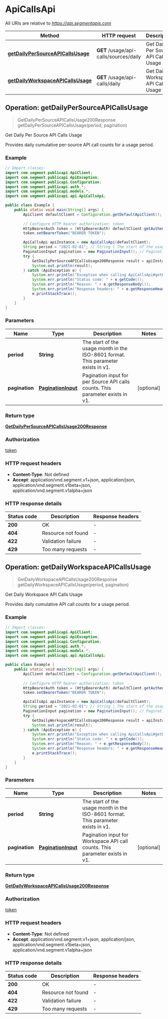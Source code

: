 # ApiCallsApi

All URIs are relative to *https://api.segmentapis.com*

| Method | HTTP request | Description |
|------------- | ------------- | -------------|
| [**getDailyPerSourceAPICallsUsage**](ApiCallsApi.md#getDailyPerSourceAPICallsUsage) | **GET** /usage/api-calls/sources/daily | Get Daily Per Source API Calls Usage |
| [**getDailyWorkspaceAPICallsUsage**](ApiCallsApi.md#getDailyWorkspaceAPICallsUsage) | **GET** /usage/api-calls/daily | Get Daily Workspace API Calls Usage |



## Operation: getDailyPerSourceAPICallsUsage

> GetDailyPerSourceAPICallsUsage200Response getDailyPerSourceAPICallsUsage(period, pagination)

Get Daily Per Source API Calls Usage

Provides daily cumulative per-source API call counts for a usage period.

### Example

```java
// Import classes:
import com.segment.publicapi.ApiClient;
import com.segment.publicapi.ApiException;
import com.segment.publicapi.Configuration;
import com.segment.publicapi.auth.*;
import com.segment.publicapi.models.*;
import com.segment.publicapi.api.ApiCallsApi;

public class Example {
    public static void main(String[] args) {
        ApiClient defaultClient = Configuration.getDefaultApiClient();
        
        // Configure HTTP bearer authorization: token
        HttpBearerAuth token = (HttpBearerAuth) defaultClient.getAuthentication("token");
        token.setBearerToken("BEARER TOKEN");

        ApiCallsApi apiInstance = new ApiCallsApi(defaultClient);
        String period = "2021-02-01"; // String | The start of the usage month in the ISO-8601 format.  This parameter exists in v1.
        PaginationInput pagination = new PaginationInput(); // PaginationInput | Pagination input for per Source API calls counts.  This parameter exists in v1.
        try {
            GetDailyPerSourceAPICallsUsage200Response result = apiInstance.getDailyPerSourceAPICallsUsage(period, pagination);
            System.out.println(result);
        } catch (ApiException e) {
            System.err.println("Exception when calling ApiCallsApi#getDailyPerSourceAPICallsUsage");
            System.err.println("Status code: " + e.getCode());
            System.err.println("Reason: " + e.getResponseBody());
            System.err.println("Response headers: " + e.getResponseHeaders());
            e.printStackTrace();
        }
    }
}
```

### Parameters


| Name | Type | Description  | Notes |
|------------- | ------------- | ------------- | -------------|
| **period** | **String**| The start of the usage month in the ISO-8601 format.  This parameter exists in v1. | |
| **pagination** | [**PaginationInput**](.md)| Pagination input for per Source API calls counts.  This parameter exists in v1. | [optional] |

### Return type

[**GetDailyPerSourceAPICallsUsage200Response**](GetDailyPerSourceAPICallsUsage200Response.md)

### Authorization

[token](../README.md#token)

### HTTP request headers

- **Content-Type**: Not defined
- **Accept**: application/vnd.segment.v1+json, application/json, application/vnd.segment.v1beta+json, application/vnd.segment.v1alpha+json


### HTTP response details
| Status code | Description | Response headers |
|-------------|-------------|------------------|
| **200** | OK |  -  |
| **404** | Resource not found |  -  |
| **422** | Validation failure |  -  |
| **429** | Too many requests |  -  |


## Operation: getDailyWorkspaceAPICallsUsage

> GetDailyWorkspaceAPICallsUsage200Response getDailyWorkspaceAPICallsUsage(period, pagination)

Get Daily Workspace API Calls Usage

Provides daily cumulative API call counts for a usage period.

### Example

```java
// Import classes:
import com.segment.publicapi.ApiClient;
import com.segment.publicapi.ApiException;
import com.segment.publicapi.Configuration;
import com.segment.publicapi.auth.*;
import com.segment.publicapi.models.*;
import com.segment.publicapi.api.ApiCallsApi;

public class Example {
    public static void main(String[] args) {
        ApiClient defaultClient = Configuration.getDefaultApiClient();
        
        // Configure HTTP bearer authorization: token
        HttpBearerAuth token = (HttpBearerAuth) defaultClient.getAuthentication("token");
        token.setBearerToken("BEARER TOKEN");

        ApiCallsApi apiInstance = new ApiCallsApi(defaultClient);
        String period = "2021-02-01"; // String | The start of the usage month in the ISO-8601 format.  This parameter exists in v1.
        PaginationInput pagination = new PaginationInput(); // PaginationInput | Pagination input for Workspace API call counts.  This parameter exists in v1.
        try {
            GetDailyWorkspaceAPICallsUsage200Response result = apiInstance.getDailyWorkspaceAPICallsUsage(period, pagination);
            System.out.println(result);
        } catch (ApiException e) {
            System.err.println("Exception when calling ApiCallsApi#getDailyWorkspaceAPICallsUsage");
            System.err.println("Status code: " + e.getCode());
            System.err.println("Reason: " + e.getResponseBody());
            System.err.println("Response headers: " + e.getResponseHeaders());
            e.printStackTrace();
        }
    }
}
```

### Parameters


| Name | Type | Description  | Notes |
|------------- | ------------- | ------------- | -------------|
| **period** | **String**| The start of the usage month in the ISO-8601 format.  This parameter exists in v1. | |
| **pagination** | [**PaginationInput**](.md)| Pagination input for Workspace API call counts.  This parameter exists in v1. | [optional] |

### Return type

[**GetDailyWorkspaceAPICallsUsage200Response**](GetDailyWorkspaceAPICallsUsage200Response.md)

### Authorization

[token](../README.md#token)

### HTTP request headers

- **Content-Type**: Not defined
- **Accept**: application/vnd.segment.v1+json, application/json, application/vnd.segment.v1beta+json, application/vnd.segment.v1alpha+json


### HTTP response details
| Status code | Description | Response headers |
|-------------|-------------|------------------|
| **200** | OK |  -  |
| **404** | Resource not found |  -  |
| **422** | Validation failure |  -  |
| **429** | Too many requests |  -  |

